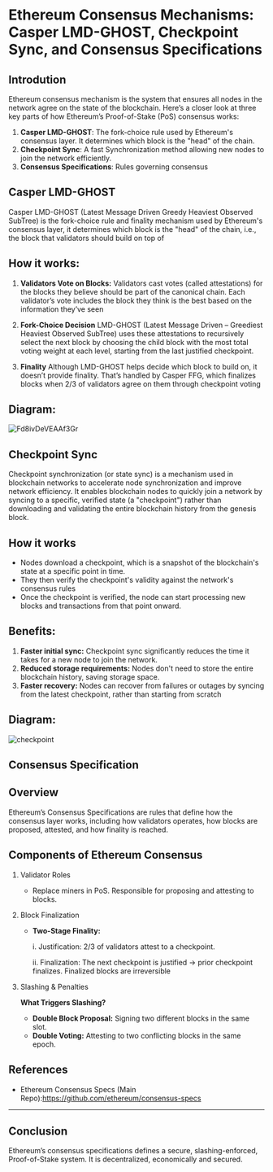 # Ethereum Consensus Mechanisms: Casper LMD-GHOST, Checkpoint Sync, and Consensus Specifications

## Introdution

Ethereum consensus mechanism is the system that ensures all nodes in the network agree on the state of the blockchain. Here’s a closer look at three key parts of how Ethereum’s Proof-of-Stake (PoS) consensus works:

1. **Casper LMD-GHOST**: The fork-choice rule used by Ethereum's consensus layer. It determines which block is the "head" of the chain.
2. **Checkpoint Sync**: A fast Synchronization method allowing new nodes to join the network efficiently.
3. **Consensus Specifications**: Rules governing consensus

## Casper LMD-GHOST

Casper LMD-GHOST (Latest Message Driven Greedy Heaviest Observed SubTree) is the fork-choice rule and finality mechanism used by Ethereum's consensus layer, it determines which block is the "head" of the chain, i.e., the block that validators should build on top of

## How it works:

1. **Validators Vote on Blocks:**
   Validators cast votes (called attestations) for the blocks they believe should be part of the canonical chain. Each validator’s vote includes the block they think is the best based on the information they’ve seen

2. **Fork-Choice Decision**
   LMD-GHOST (Latest Message Driven – Greediest Heaviest Observed SubTree) uses these attestations to recursively select the next block by choosing the child block with the most total voting weight at each level, starting from the last justified checkpoint.

3. **Finality**
   Although LMD-GHOST helps decide which block to build on, it doesn’t provide finality. That’s handled by Casper FFG, which finalizes blocks when 2/3 of validators agree on them through checkpoint voting

## Diagram:

![Fd8ivDeVEAAf3Gr](https://hackmd.io/_uploads/BJAN7azAke.png)

## Checkpoint Sync

Checkpoint synchronization (or state sync) is a mechanism used in blockchain networks to accelerate node synchronization and improve network efficiency. It enables blockchain nodes to quickly join a network by syncing to a specific, verified state (a "checkpoint") rather than downloading and validating the entire blockchain history from the genesis block.

## How it works

- Nodes download a checkpoint, which is a snapshot of the blockchain's state at a specific point in time.
- They then verify the checkpoint's validity against the network's consensus rules
- Once the checkpoint is verified, the node can start processing new blocks and transactions from that point onward.

## Benefits:

1. **Faster initial sync:** Checkpoint sync significantly reduces the time it takes for a new node to join the network.
2. **Reduced storage requirements:** Nodes don't need to store the entire blockchain history, saving storage space.
3. **Faster recovery:** Nodes can recover from failures or outages by syncing from the latest checkpoint, rather than starting from scratch

## Diagram:

![checkpoint](https://hackmd.io/_uploads/r1jOGpGRkg.png)

## Consensus Specification

## Overview

Ethereum’s Consensus Specifications are rules that define how the consensus layer works, including how validators operates, how blocks are proposed, attested, and how finality is reached.

## Components of Ethereum Consensus

1. Validator Roles

   - Replace miners in PoS. Responsible for proposing and attesting to blocks.

2. Block Finalization

   - **Two-Stage Finality:**

     i. Justification: 2/3 of validators attest to a checkpoint.

     ii. Finalization: The next checkpoint is justified → prior checkpoint finalizes. Finalized blocks are irreversible

3. Slashing & Penalties

   **What Triggers Slashing?**

   - **Double Block Proposal:** Signing two different blocks in the same slot.
   - **Double Voting:** Attesting to two conflicting blocks in the same epoch.

## References

- Ethereum Consensus Specs (Main Repo):https://github.com/ethereum/consensus-specs

---

## Conclusion

Ethereum’s consensus specifications defines a secure, slashing-enforced, Proof-of-Stake system. It is decentralized, economically and secured.
